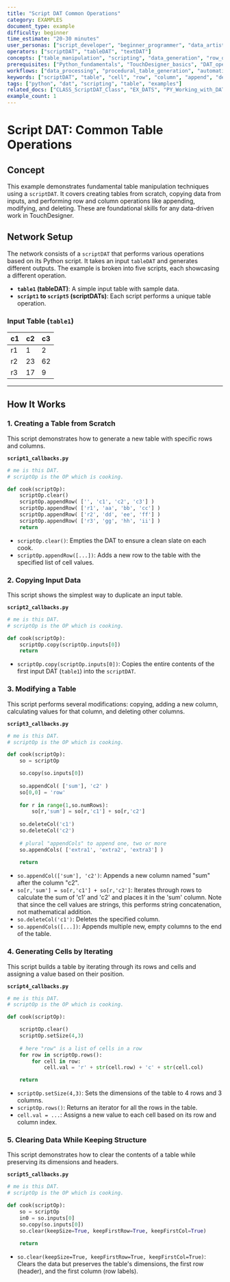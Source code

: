 ```yaml
---
title: "Script DAT Common Operations"
category: EXAMPLES
document_type: example
difficulty: beginner
time_estimate: "20-30 minutes"
user_personas: ["script_developer", "beginner_programmer", "data_artist"]
operators: ["scriptDAT", "tableDAT", "textDAT"]
concepts: ["table_manipulation", "scripting", "data_generation", "row_operations", "column_operations"]
prerequisites: ["Python_fundamentals", "TouchDesigner_basics", "DAT_operations"]
workflows: ["data_processing", "procedural_table_generation", "automation"]
keywords: ["scriptDAT", "table", "cell", "row", "column", "append", "delete", "copy"]
tags: ["python", "dat", "scripting", "table", "examples"]
related_docs: ["CLASS_ScriptDAT_Class", "EX_DATS", "PY_Working_with_DATs_in_Python"]
example_count: 1
---
```


# Script DAT: Common Table Operations

## Concept

This example demonstrates fundamental table manipulation techniques using a `scriptDAT`. It covers creating tables from scratch, copying data from inputs, and performing row and column operations like appending, modifying, and deleting. These are foundational skills for any data-driven work in TouchDesigner.

## Network Setup

The network consists of a `scriptDAT` that performs various operations based on its Python script. It takes an input `tableDAT` and generates different outputs. The example is broken into five scripts, each showcasing a different operation.

-   **`table1` (tableDAT)**: A simple input table with sample data.
-   **`script1` to `script5` (scriptDATs)**: Each script performs a unique table operation.

### Input Table (`table1`)

| c1 | c2 | c3 |
|----|----|----|
| r1 | 1  | 2  |
| r2 | 23 | 62 |
| r3 | 17 | 9  |

---

## How It Works

### 1. Creating a Table from Scratch

This script demonstrates how to generate a new table with specific rows and columns.

**`script1_callbacks.py`**
```python
# me is this DAT.
# scriptOp is the OP which is cooking.

def cook(scriptOp):
	scriptOp.clear()
	scriptOp.appendRow( ['', 'c1', 'c2', 'c3'] )
	scriptOp.appendRow( ['r1', 'aa', 'bb', 'cc'] )
	scriptOp.appendRow( ['r2', 'dd', 'ee', 'ff'] )
	scriptOp.appendRow( ['r3', 'gg', 'hh', 'ii'] )
	return
```
-   `scriptOp.clear()`: Empties the DAT to ensure a clean slate on each cook.
-   `scriptOp.appendRow([...])`: Adds a new row to the table with the specified list of cell values.

### 2. Copying Input Data

This script shows the simplest way to duplicate an input table.

**`script2_callbacks.py`**
```python
# me is this DAT.
# scriptOp is the OP which is cooking.

def cook(scriptOp):
	scriptOp.copy(scriptOp.inputs[0])
	return
```
-   `scriptOp.copy(scriptOp.inputs[0])`: Copies the entire contents of the first input DAT (`table1`) into the `scriptDAT`.

### 3. Modifying a Table

This script performs several modifications: copying, adding a new column, calculating values for that column, and deleting other columns.

**`script3_callbacks.py`**
```python
# me is this DAT.
# scriptOp is the OP which is cooking.

def cook(scriptOp):
	so = scriptOp

	so.copy(so.inputs[0])
	
	so.appendCol( ['sum'], 'c2' )
	so[0,0] = 'row'
	
	for r in range(1,so.numRows):
		so[r,'sum'] = so[r,'c1'] + so[r,'c2'] 
		
	so.deleteCol('c1')		
	so.deleteCol('c2')
	
	# plural "appendCols" to append one, two or more
	so.appendCols( ['extra1', 'extra2', 'extra3'] )
	
	return
```
-   `so.appendCol(['sum'], 'c2')`: Appends a new column named "sum" after the column "c2".
-   `so[r,'sum'] = so[r,'c1'] + so[r,'c2']`: Iterates through rows to calculate the sum of 'c1' and 'c2' and places it in the 'sum' column. Note that since the cell values are strings, this performs string concatenation, not mathematical addition.
-   `so.deleteCol('c1')`: Deletes the specified column.
-   `so.appendCols([...])`: Appends multiple new, empty columns to the end of the table.

### 4. Generating Cells by Iterating

This script builds a table by iterating through its rows and cells and assigning a value based on their position.

**`script4_callbacks.py`**
```python
# me is this DAT.
# scriptOp is the OP which is cooking.

def cook(scriptOp):

	scriptOp.clear()
	scriptOp.setSize(4,3)
	
	# here "row" is a list of cells in a row
	for row in scriptOp.rows():
		for cell in row:
			cell.val = 'r' + str(cell.row) + 'c' + str(cell.col)

	return
```
-   `scriptOp.setSize(4,3)`: Sets the dimensions of the table to 4 rows and 3 columns.
-   `scriptOp.rows()`: Returns an iterator for all the rows in the table.
-   `cell.val = ...`: Assigns a new value to each cell based on its row and column index.

### 5. Clearing Data While Keeping Structure

This script demonstrates how to clear the contents of a table while preserving its dimensions and headers.

**`script5_callbacks.py`**
```python
# me is this DAT.
# scriptOp is the OP which is cooking.

def cook(scriptOp):
	so = scriptOp
	in0 = so.inputs[0]
	so.copy(so.inputs[0])
	so.clear(keepSize=True, keepFirstRow=True, keepFirstCol=True)
	
	return
```
-   `so.clear(keepSize=True, keepFirstRow=True, keepFirstCol=True)`: Clears the data but preserves the table's dimensions, the first row (header), and the first column (row labels).
